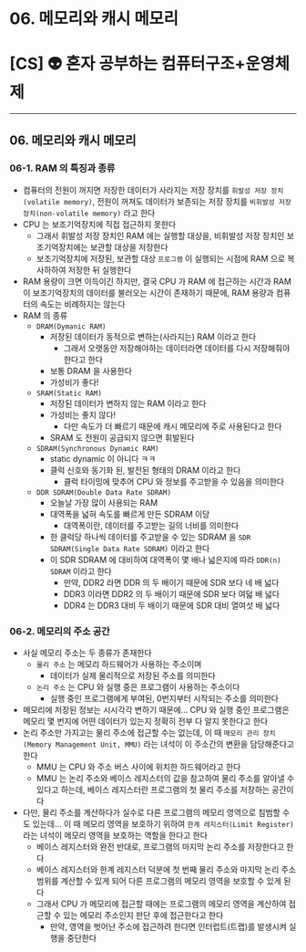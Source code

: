 # 06. 메모리와 캐시 메모리

# [CS] 👽 혼자 공부하는 컴퓨터구조+운영체제

---

## 06. 메모리와 캐시 메모리

### 06-1. RAM 의 특징과 종류

- 컴퓨터의 전원이 꺼지면 저장한 데이터가 사라지는 저장 장치를 `휘발성 저장 장치(volatile memory)`, 전원이 꺼져도 데이터가 보존되는 저장 장치를 `비휘발성 저장 장치(non-volatile memory)` 라고 한다
- CPU 는 보조기억장치에 직접 접근하지 못한다
  - 그래서 휘발성 저장 장치인 RAM 에는 실행할 대상을, 비휘발성 저장 장치인 보조기억장치에는 보관할 대상을 저장한다
  - 보조기억장치에 저장된, 보관할 대상 `프로그램` 이 실행되는 시점에 RAM 으로 복사하하여 저장한 뒤 실행한다
- RAM 용량이 크면 이득이긴 하지만, 결국 CPU 가 RAM 에 접근하는 시간과 RAM 이 보조기억장치의 데이터를 불러오는 시간이 존재하기 때문에, RAM 용량과 컴퓨터의 속도는 비례하지는 않는다
- RAM 의 종류
  - `DRAM(Dymanic RAM)`
    - 저장된 데이터가 동적으로 변하는(사라지는) RAM 이라고 한다
      - 그래서 오랫동안 저장해야하는 데이터라면 데이터를 다시 저장해줘야 한다고 한다
    - 보통 DRAM 을 사용한다
    - 가성비가 좋다!
  - `SRAM(Static RAM)`
    - 저장된 데이터가 변하지 않는 RAM 이라고 한다
    - 가성비는 좋지 않다!
      - 다만 속도가 더 빠르기 때문에 캐시 메모리에 주로 사용된다고 한다
    - SRAM 도 전원이 공급되지 않으면 휘발된다
  - `SDRAM(Synchronous Dynamic RAM)`
    - static dynamic 이 아니다 ㅋㅋ
    - 클럭 신호와 동기화 된, 발전된 형태의 DRAM 이라고 한다
      - 클럭 타이밍에 맞추어 CPU 와 정보를 주고받을 수 있음을 의미한다
  - `DDR SDRAM(Double Data Rate SDRAM)`
    - 오늘날 가장 많이 사용되는 RAM
    - 대역폭을 넓혀 속도를 빠르게 만든 SDRAM 이당
      - 대역폭이란, 데이터를 주고받는 길의 너비를 의미한다
    - 한 클럭당 하나씩 데이터를 주고받을 수 있는 SDRAM 을 `SDR SDRAM(Single Data Rate SDRAM)` 이라고 한다
    - 이 SDR SDRAM 에 대비하여 대역폭이 몇 배나 넓은지에 따라 `DDR(n) SDRAM` 이라고 한다
      - 만약, DDR2 라면 DDR 의 두 배이기 때문에 SDR 보다 네 배 넓다
      - DDR3 이라면 DDR2 의 두 배이기 때문에 SDR 보다 여덟 배 넓다
      - DDR4 는 DDR3 대비 두 배이기 때문에 SDR 대비 열여섯 배 넓다

### 06-2. 메모리의 주소 공간

- 사실 메모리 주소는 두 종류가 존재한다
  - `물리 주소` 는 메모리 하드웨어가 사용하는 주소이며
    - 데이터가 실제 물리적으로 저장된 주소를 의미한다
  - `논리 주소` 는 CPU 와 실행 중은 프로그램이 사용하는 주소이다
    - 실행 중인 프로그램에게 부여된, 0번지부터 시작되는 주소를 의미한다
- 메모리에 저장된 정보는 시시각각 변하기 때문에… CPU 와 실행 중인 프로그램은 메모리 몇 번지에 어떤 데이터가 있는지 정확히 전부 다 알지 못한다고 한다
- 논리 주소만 가지고는 물리 주소에 접근할 수는 없는데, 이 때 `메모리 관리 장치(Memory Management Unit, MMU)` 라는 녀석이 이 주소간의 변환을 담당해준다고 한다
  - MMU 는 CPU 와 주소 버스 사이에 위치한 하드웨어라고 한다
  - MMU 는 논리 주소와 베이스 레지스터의 값을 참고하여 물리 주소를 알아낼 수 있다고 하는데, 베이스 레지스터란 프로그램의 첫 물리 주소를 저장하는 공간이다
- 다만, 물리 주소를 계산하다가 실수로 다른 프로그램의 메모리 영역으로 침범할 수도 있는데… 이 때 메모리 영역을 보호하기 위하여 `한계 레지스터(Limit Register)` 라는 녀석이 메모리 영역을 보호하는 역할을 한다고 한다
  - 베이스 레지스터와 완전 반대로, 프로그램의 마지막 논리 주소를 저장한다고 한다
  - 베이스 레지스터와 한계 레지스터 덕분에 첫 번째 물리 주소와 마지막 논리 주소 범위를 계산할 수 있게 되어 다른 프로그램의 메모리 영역을 보호할 수 있게 된다
  - 그래서 CPU 가 메모리에 접근할 때에는 프로그램의 메모리 영역을 계산하여 접근할 수 있는 메모리 주소인지 판단 후에 접근한다고 한다
    - 만약, 영역을 벗어난 주소에 접근하려 한다면 인터럽트(트랩)를 발생시켜 실행을 중단한다
